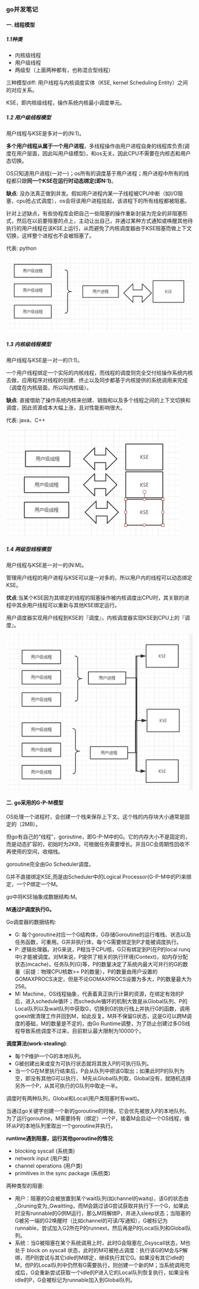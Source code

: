### go并发笔记

#### 一. 线程模型

##### 1.1种类

- 内核级线程
- 用户级线程
- 两级型（上面两种都有，也称混合型线程）

 三种模型diff: 用户线程与内核调度实体（KSE, kernel Scheduling Entity）之间的对应关系。

 KSE，即内核级线程，操作系统内核最小调度单元。
 
 ##### 1.2 用户级线程模型
 
 用户线程与KSE是多对一的(N:1)。
 
 **多个用户线程从属于一个用户进程**，多线程操作由用户进程自身的线程库负责(调度在用户层面，因此叫用户级模型)，和os无关。因此CPU不需要在内核态和用户态切换。
 
 OS只知道用户进程(一对一)；os所有的调度基于用户进程；用户进程中所有的线程都只跟**同一个KSE在运行时动态绑定(即N:1)**。
 
 **缺点**: 没办法真正做到并发。假如用户进程内某一子线程被CPU中断（如I/O阻塞，cpu抢占式调度），os会将该用户进程挂起，该进程下的所有线程都被阻塞。
 
 针对上述缺点，有些协程库会把自己一些阻塞的操作重新封装为完全的非阻塞形式，然后在以前要阻塞的点上，主动让出自己，并通过某种方式通知或唤醒其他待执行的用户线程在该KSE上运行，从而避免了内核调度器由于KSE阻塞而做上下文切换，这样整个进程也不会被阻塞了。
 
代表: python

![用户级线程模型](./img/1.png)

##### 1.3 内核级线程模型

用户线程与KSE是一对一的(1:1)。

一个用户线程绑定一个实际的内核线程，而线程的调度则完全交付给操作系统内核去做，应用程序对线程的创建、终止以及同步都基于内核提供的系统调用来完成（调度在内核层面，所以叫内核级）。

**缺点**: 直接借助了操作系统内核来创建、销毁和以及多个线程之间的上下文切换和调度，因此资源成本大幅上涨，且对性能影响很大。

代表: java、C++

![内核级线程模型](./img/2.png)

##### 1.4 两级型线程模型

用户线程与KSE是一对一的(N:M)。

管理用户线程的用户进程与KSE可以是一对多的，所以用户内的线程可以动态绑定KSE。

**优点**:当某个KSE因为其绑定的线程的阻塞操作被内核调度出CPU时，其关联的进程中其余用户线程可以重新与其他KSE绑定运行。

用户调度器实现用户线程到KSE的『调度』，内核调度器实现KSE到CPU上的『调度』。

![两极级线程模型](./img/3.png)

#### 二. go采用的G-P-M模型

OS处理一个进程时，会创建一个栈来保存上下文。这个栈的内存块大小通常是固定的（2MB）。

但go有自己的“线程”，goroutine，即G-P-M中的G。它的内存大小不是固定的，而是动态扩容的，初始时为2KB，可根据任务需要增长。并且GC会周期性回收不再使用的空间，收缩栈。

goroutine完全由Go Scheduler调度。

G并不直接绑定KSE,而是由Scheduler中的Logical Processor(G-P-M中的P)来绑定，一个P绑定一个M。

go中将KSE抽象成数据结构:M。

**M通过P调度执行G。**

Go调度器的数据结构:

- G: 每个goroutine对应一个G结构体，G存储Goroutine的运行堆栈、状态以及任务函数，可重用。G并非执行体，每个G需要绑定到P才能被调度执行。
- P: 逻辑处理器。对G来说，P相当于CPU核，G只有绑定到P(在P的local 
 runq中)才能被调度。对M来说，P提供了相关的执行环境(Context)，如内存分配状态(mcache)，任务队列(G)等，P的数量决定了系统内最大可并行的G的数量（前提：物理CPU核数>= P的数量），P的数量由用户设置的GOMAXPROCS决定，但是不论GOMAXPROCS设置为多大，P的数量最大为256。
- M: Machine，OS线程抽象，代表着真正执行计算的资源，在绑定有效的P后，进入schedule循环；而schedule循环的机制大致是从Global队列、P的Local队列以及wait队列中获取G，切换到G的执行栈上并执行G的函数，调用goexit做清理工作并回到M，如此反复。M并不保留G状态，这是G可以跨M调度的基础，M的数量是不定的，由Go Runtime调整，为了防止创建过多OS线程导致系统调度不过来，目前默认最大限制为10000个。

**调度算法(work-stealing)**:

- 每个P维护一个G的本地队列。
- G被创建出来或变为可执行状态就将其放入P的可执行队列。
- 当一个G在M里执行结束后，P会从队列中把该G取出；如果此时P的队列为空，即没有其他G可以执行， M先从Global队列取，Global没有，就随机选择另外一个P，从其可执行的G队列中取走一半。

调度时有两种队列，Global和Local(用户类阻塞时有wait)。

当通过go关键字创建一个新的goroutine的时候，它会优先被放入P的本地队列。为了运行goroutine，M需要持有（绑定）一个P，接着M会启动一个OS线程，循环从P的本地队列里取出一个goroutine并执行。

**runtime遇到阻塞，运行其他goroutine的情况**:

- blocking syscall (系统类)
- network input   (用户类)
- channel operations   (用户类)
- primitives in the sync package (系统类)

两种类型的阻塞:

- 用户：阻塞的G会被放置到某个wait队列(如channel的waitq)，该G的状态由_Gruning变为_Gwaitting，而M会跳过该G尝试获取并执行下一个G，如果此时没有runnable的G供M运行，那么M将解绑P，并进入sleep状态；当阻塞的G被另一端的G2唤醒时（比如channel的可读/写通知），G被标记为runnable，尝试加入G2所在P的runnext，然后再是P的Local队列和Global队列。
- 系统：当G被阻塞在某个系统调用上时，此时G会阻塞在_Gsyscall状态，M也处于 block on syscall 状态，此时的M可被抢占调度：执行该G的M会与P解绑，而P则尝试与其它idle的M绑定，继续执行其它G。如果没有其它idle的M，但P的Local队列中仍然有G需要执行，则创建一个新的M；当系统调用完成后，G会重新尝试获取一个idle的P进入它的Local队列恢复执行，如果没有idle的P，G会被标记为runnable加入到Global队列。







